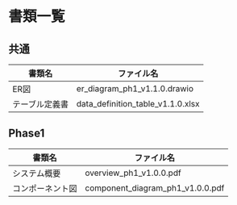 # 書類一覧

## 共通
| 書類名         | ファイル名                        | 
| -------------- | --------------------------------- | 
| ER図           | er_diagram_ph1_v1.1.0.drawio      | 
| テーブル定義書 | data_definition_table_v1.1.0.xlsx | 

## Phase1
| 書類名           | ファイル名                       | 
| ---------------- | -------------------------------- | 
| システム概要     | overview_ph1_v1.0.0.pdf          | 
| コンポーネント図 | component_diagram_ph1_v1.0.0.pdf | 